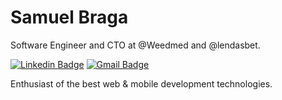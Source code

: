 # Samuel Braga 

Software Engineer and CTO at @Weedmed and @lendasbet.
 
[![Linkedin Badge](https://img.shields.io/badge/-Samuel%20Braga-00875f?style=flat-square&logo=Linkedin&logoColor=white&link=https://www.linkedin.com/in/samuel-braga-gomes-fogaça-0702bb1ab/)](https://www.linkedin.com/in/samuel-braga-gomes-fogaça-0702bb1ab/) 
[![Gmail Badge](https://img.shields.io/badge/-samuelfogacadev@gmail.com-00875f?style=flat-square&logo=Gmail&logoColor=white&link=mailtosamuelfogacadev@gmail.com)](mailto:samuelfogacadev@gmail.com)

Enthusiast of the best web & mobile development technologies.


